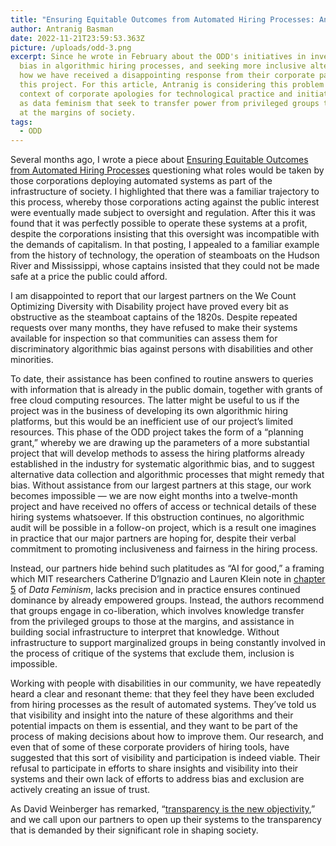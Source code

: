 ```yaml
---
title: "Ensuring Equitable Outcomes from Automated Hiring Processes: An Update"
author: Antranig Basman
date: 2022-11-21T23:59:53.363Z
picture: /uploads/odd-3.png
excerpt: Since he wrote in February about the ODD's initiatives in investigating
  bias in algorithmic hiring processes, and seeking more inclusive alternatives,
  how we have received a disappointing response from their corporate partners on
  this project. For this article, Antranig is considering this problem in the
  context of corporate apologies for technological practice and initiatives such
  as data feminism that seek to transfer power from privileged groups to those
  at the margins of society.
tags:
  - ODD
---
```

Several months ago, I wrote a piece about [Ensuring Equitable Outcomes from Automated Hiring Processes](https://wecount.inclusivedesign.ca/views/ensuring-equitable-outcomes-from-automated-hiring-processes/) questioning what roles would be taken by those corporations deploying automated systems as part of the infrastructure of society. I highlighted that there was a familiar trajectory to this process, whereby those corporations acting against the public interest were eventually made subject to oversight and regulation. After this it was found that it was perfectly possible to operate these systems at a profit, despite the corporations insisting that this oversight was incompatible with the demands of capitalism. In that posting, I appealed to a familiar example from the history of technology, the operation of steamboats on the Hudson River and Mississippi, whose captains insisted that they could not be made safe at a price the public could afford.

I am disappointed to report that our largest partners on the We Count Optimizing Diversity with Disability project have proved every bit as obstructive as the steamboat captains of the 1820s. Despite repeated requests over many months, they have refused to make their systems available for inspection so that communities can assess them for discriminatory algorithmic bias against persons with disabilities and other minorities.

To date, their assistance has been confined to routine answers to queries with information that is already in the public domain, together with grants of free cloud computing resources. The latter might be useful to us if the project was in the business of developing its own algorithmic hiring platforms, but this would be an inefficient use of our project’s limited resources. This phase of the ODD project takes the form of a “planning grant,” whereby we are drawing up the parameters of a more substantial project that will develop methods to assess the hiring platforms already established in the industry for systematic algorithmic bias, and to suggest alternative data collection and algorithmic processes that might remedy that bias. Without assistance from our largest partners at this stage, our work becomes impossible — we are now eight months into a twelve-month project and have received no offers of access or technical details of these hiring systems whatsoever. If this obstruction continues, no algorithmic audit will be possible in a follow-on project, which is a result one imagines in practice that our major partners are hoping for, despite their verbal commitment to promoting inclusiveness and fairness in the hiring process.

Instead, our partners hide behind such platitudes as “AI for good,” a framing which MIT researchers Catherine D’Ignazio and Lauren Klein note in [chapter 5](https://data-feminism.mitpress.mit.edu/pub/2wu7aft8/release/3?readingCollection=0cd867ef) of *Data Feminism*, lacks precision and in practice ensures continued dominance by already empowered groups. Instead, the authors recommend that groups engage in co-liberation, which involves knowledge transfer from the privileged groups to those at the margins, and assistance in building social infrastructure to interpret that knowledge. Without infrastructure to support marginalized groups in being constantly involved in the process of critique of the systems that exclude them, inclusion is impossible.

Working with people with disabilities in our community, we have repeatedly heard a clear and resonant theme: that they feel they have been excluded from hiring processes as the result of automated systems. They’ve told us that visibility and insight into the nature of these algorithms and their potential impacts on them is essential, and they want to be part of the process of making decisions about how to improve them. Our research, and even that of some of these corporate providers of hiring tools, have suggested that this sort of visibility and participation is indeed viable. Their refusal to participate in efforts to share insights and visibility into their systems and their own lack of efforts to address bias and exclusion are actively creating an issue of trust.

As David Weinberger has remarked, “[transparency is the new objectivity](https://www.kmworld.com/Articles/Column/David-Weinberger/Transparency-the-new-objectivity-55785.aspx),” and we call upon our partners to open up their systems to the transparency that is demanded by their significant role in shaping society.